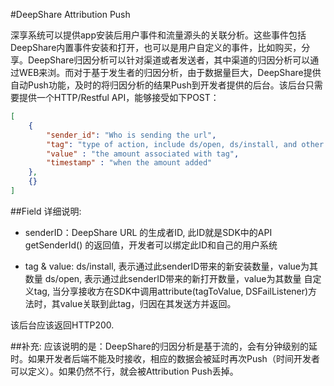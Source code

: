 #DeepShare Attribution Push

深享系统可以提供app安装后用户事件和流量源头的关联分析。这些事件包括DeepShare内置事件安装和打开，也可以是用户自定义的事件，比如购买，分享。DeepShare归因分析可以针对渠道或者发送者，其中渠道的归因分析可以通过WEB来浏。而对于基于发生者的归因分析，由于数据量巨大，DeepShare提供自动Push功能，及时的将归因分析的结果Push到开发者提供的后台。该后台只需要提供一个HTTP/Restful API，能够接受如下POST：

```json
[
    {
        "sender_id": "Who is sending the url",
        "tag": "type of action, include ds/open, ds/install, and other user defined action",
        "value" : "the amount associated with tag",
        "timestamp" : "when the amount added"
    },
    {}
]
```

##Field 详细说明:
- senderID：DeepShare URL 的生成者ID, 此ID就是SDK中的API getSenderId() 的返回值，开发者可以绑定此ID和自己的用户系统
 
- tag & value: 
    ds/install, 表示通过此senderID带来的新安装数量，value为其数量
    ds/open, 表示通过此senderID带来的新打开数量，value为其数量
    自定义tag, 当分享接收方在SDK中调用attribute(tagToValue, DSFailListener)方法时，其value关联到此tag，归因在其发送方并返回。

该后台应该返回HTTP200.

##补充:
应该说明的是：DeepShare的归因分析是基于流的，会有分钟级别的延时。如果开发者后端不能及时接收，相应的数据会被延时再次Push（时间开发者可以定义）。如果仍然不行，就会被Attribution Push丢掉。